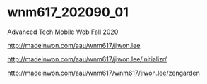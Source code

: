 # wnm617_202090_01
Advanced Tech Mobile Web Fall 2020

http://madeinwon.com/aau/wnm617/jiwon.lee

http://madeinwon.com/aau/wnm617/jiwon.lee/initializr/

http://madeinwon.com/aau/wnm617/wnm617/jiwon.lee/zengarden

